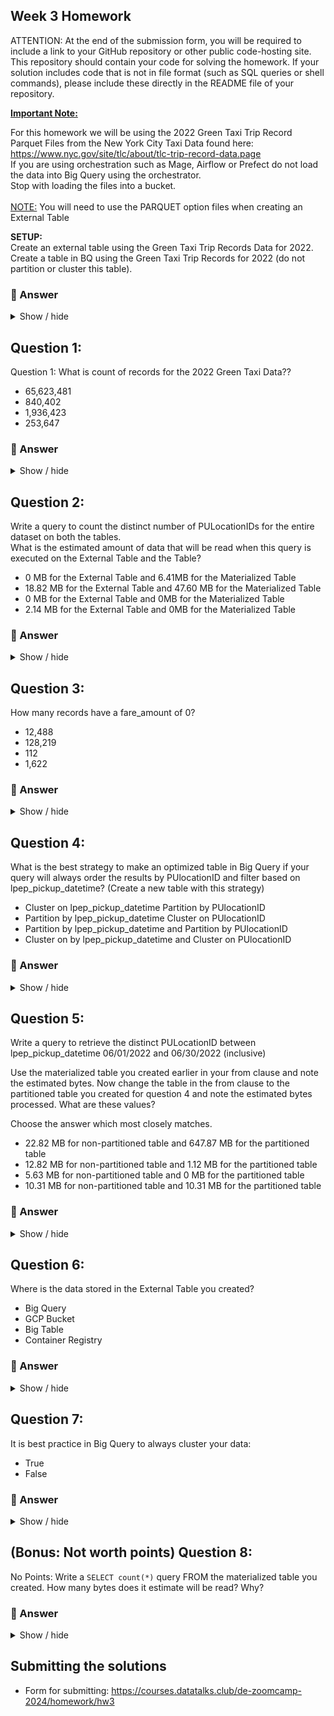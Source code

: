 ## Week 3 Homework
ATTENTION: At the end of the submission form, you will be required to include a link to your GitHub repository or other public code-hosting site. This repository should contain your code for solving the homework. If your solution includes code that is not in file format (such as SQL queries or shell commands), please include these directly in the README file of your repository.

<b><u>Important Note:</b></u> <p> For this homework we will be using the 2022 Green Taxi Trip Record Parquet Files from the New York
City Taxi Data found here: </br> https://www.nyc.gov/site/tlc/about/tlc-trip-record-data.page </br>
If you are using orchestration such as Mage, Airflow or Prefect do not load the data into Big Query using the orchestrator.</br>
Stop with loading the files into a bucket. </br></br>
<u>NOTE:</u> You will need to use the PARQUET option files when creating an External Table</br>

<b>SETUP:</b></br>
Create an external table using the Green Taxi Trip Records Data for 2022. </br>
Create a table in BQ using the Green Taxi Trip Records for 2022 (do not partition or cluster this table). </br>
</p>

### 🔵 Answer

<details>
    <summary>Show / hide</summary>

I had trouble getting Mage to load the Parquet files into GCS, so I modified the script provided by DE Zoomcamp and [used it](https://github.com/cenviity/data-engineering-zoomcamp-2024/blob/homework-module-3/03-data-warehouse/web_to_gcs.py) to accomplish the file loading instead.

The external table was then created with [this DDL statement](https://github.com/cenviity/data-engineering-zoomcamp-2024/blob/homework-module-3/03-data-warehouse/bigquery_queries.sql#L1-L6). The materialised table was created with [this DDL statement](https://github.com/cenviity/data-engineering-zoomcamp-2024/blob/homework-module-3/03-data-warehouse/bigquery_queries.sql#L8-L12).

**Update 2024-02-17:**

I have managed to write a [`dlt` pipeline](https://github.com/cenviity/data-engineering-zoomcamp-2024/blob/main/03-data-warehouse/green-taxi-trips-2022-dlt/green_taxi_trips_2022_dlt/load_taxi_data.py) to load the Parquet files into GCS now.
</details>

## Question 1:
Question 1: What is count of records for the 2022 Green Taxi Data??
- 65,623,481
- 840,402
- 1,936,423
- 253,647

### 🔵 Answer

<details>
    <summary>Show / hide</summary>

The answer is **840,402**. See [this SQL query](https://github.com/cenviity/data-engineering-zoomcamp-2024/blob/homework-module-3/03-data-warehouse/bigquery_queries.sql#L14-L19). The number of rows can also be seen in the BigQuery table metadata:

![](screenshots/materialised_table_number_of_rows.png "Number of rows shown in materialised table's metadata")
</details>

## Question 2:
Write a query to count the distinct number of PULocationIDs for the entire dataset on both the tables.</br>
What is the estimated amount of data that will be read when this query is executed on the External Table and the Table?

- 0 MB for the External Table and 6.41MB for the Materialized Table
- 18.82 MB for the External Table and 47.60 MB for the Materialized Table
- 0 MB for the External Table and 0MB for the Materialized Table
- 2.14 MB for the External Table and 0MB for the Materialized Table


### 🔵 Answer

<details>
    <summary>Show / hide</summary>

The answer is **0 MB for the External Table and 6.41MB for the Materialized Table**. See [these two SQL queries](https://github.com/cenviity/data-engineering-zoomcamp-2024/blob/homework-module-3/03-data-warehouse/bigquery_queries.sql#L21-L28).
</details>

## Question 3:
How many records have a fare_amount of 0?
- 12,488
- 128,219
- 112
- 1,622

### 🔵 Answer

<details>
    <summary>Show / hide</summary>

The answer is **1,622**. See [this SQL query](https://github.com/cenviity/data-engineering-zoomcamp-2024/blob/homework-module-3/03-data-warehouse/bigquery_queries.sql#L30-L36).
</details>

## Question 4:
What is the best strategy to make an optimized table in Big Query if your query will always order the results by PUlocationID and filter based on lpep_pickup_datetime? (Create a new table with this strategy)
- Cluster on lpep_pickup_datetime Partition by PUlocationID
- Partition by lpep_pickup_datetime  Cluster on PUlocationID
- Partition by lpep_pickup_datetime and Partition by PUlocationID
- Cluster on by lpep_pickup_datetime and Cluster on PUlocationID

### 🔵 Answer

<details>
    <summary>Show / hide</summary>

The answer is **Partition by lpep_pickup_datetime and Cluster on PUlocationID**. See [this DDL SQL statement](https://github.com/cenviity/data-engineering-zoomcamp-2024/blob/homework-module-3/03-data-warehouse/bigquery_queries.sql#L38-L44). Partitioning the data means we only need to inspect the particular partitions containing the values filtered for `lpep_pickup_datetime` rather than the entire table every time. Clustering the data means records with the same `PULocationID` will already be adjacent to each other, speeding up queries that require the data to be sorted.
</details>

## Question 5:
Write a query to retrieve the distinct PULocationID between lpep_pickup_datetime
06/01/2022 and 06/30/2022 (inclusive)</br>

Use the materialized table you created earlier in your from clause and note the estimated bytes. Now change the table in the from clause to the partitioned table you created for question 4 and note the estimated bytes processed. What are these values? </br>

Choose the answer which most closely matches.</br>

- 22.82 MB for non-partitioned table and 647.87 MB for the partitioned table
- 12.82 MB for non-partitioned table and 1.12 MB for the partitioned table
- 5.63 MB for non-partitioned table and 0 MB for the partitioned table
- 10.31 MB for non-partitioned table and 10.31 MB for the partitioned table


### 🔵 Answer

<details>
    <summary>Show / hide</summary>

The answer is **12.82 MB for non-partitioned table and 1.12 MB for the partitioned table**. See [these two SQL queries](https://github.com/cenviity/data-engineering-zoomcamp-2024/blob/homework-module-3/03-data-warehouse/bigquery_queries.sql#L46-L55).
</details>

## Question 6:
Where is the data stored in the External Table you created?

- Big Query
- GCP Bucket
- Big Table
- Container Registry


### 🔵 Answer

<details>
    <summary>Show / hide</summary>

The answer is **GCP Bucket**. This is where we loaded the Parquet files to – also described in the BigQuery table metadata:

![](screenshots/external_table_source_uri.png "Source URI shown in external table's metadata")
</details>

## Question 7:
It is best practice in Big Query to always cluster your data:
- True
- False


### 🔵 Answer

<details>
    <summary>Show / hide</summary>

The answer is **False**. As mentioned in the [slides for this module](https://docs.google.com/presentation/d/1a3ZoBAXFk8-EhUsd7rAZd-5p_HpltkzSeujjRGB2TAI/edit#slide=id.g10c8bcef47f_0_9), with smaller datasets (fewer than 1 GB), clustering may not be an effective optimisation.
</details>

## (Bonus: Not worth points) Question 8:
No Points: Write a `SELECT count(*)` query FROM the materialized table you created. How many bytes does it estimate will be read? Why?


### 🔵 Answer

<details>
    <summary>Show / hide</summary>

The answer is **0 B**. See [this SQL query](https://github.com/cenviity/data-engineering-zoomcamp-2024/blob/homework-module-3/03-data-warehouse/bigquery_queries.sql#L57-L60), which is identical to the one for Q1, so the results of the query have been cached and the query does not need to be rerun this time to return the same results.
</details>

## Submitting the solutions

* Form for submitting: https://courses.datatalks.club/de-zoomcamp-2024/homework/hw3
